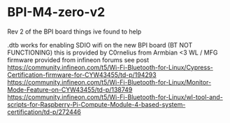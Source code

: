 # BPI-M4-zero-v2
Rev 2 of the BPI board things ive found to help


.dtb works for enabling SDIO wifi on the new BPI board (BT NOT FUNCTIONING) this is provided by C0rnelius from Armbian <3
WL / MFG firmware provided from infineon forums see post 
https://community.infineon.com/t5/Wi-Fi-Bluetooth-for-Linux/Cypress-Certification-firmware-for-CYW43455/td-p/194293
https://community.infineon.com/t5/Wi-Fi-Bluetooth-for-Linux/Monitor-Mode-Feature-on-CYW43455/td-p/138749
https://community.infineon.com/t5/Wi-Fi-Bluetooth-for-Linux/wl-tool-and-scripts-for-Raspberry-Pi-Compute-Module-4-based-system-certification/td-p/272446
